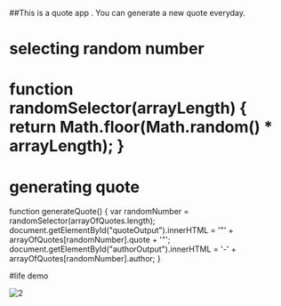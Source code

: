 ##This is a quote app . You can generate a new quote everyday.

# selecting random number 

function randomSelector(arrayLength) { return Math.floor(Math.random() * arrayLength); }
======= 

# generating quote 

function generateQuote()
{ 
var randomNumber = randomSelector(arrayOfQuotes.length);
document.getElementById("quoteOutput").innerHTML = '"' + arrayOfQuotes[randomNumber].quote + '"'; 
document.getElementById("authorOutput").innerHTML = '-' + arrayOfQuotes[randomNumber].author; 
}


#life demo

![2](https://user-images.githubusercontent.com/68159874/128416821-4029be04-0ee2-4365-8bf8-b57e6c8d6791.png)
